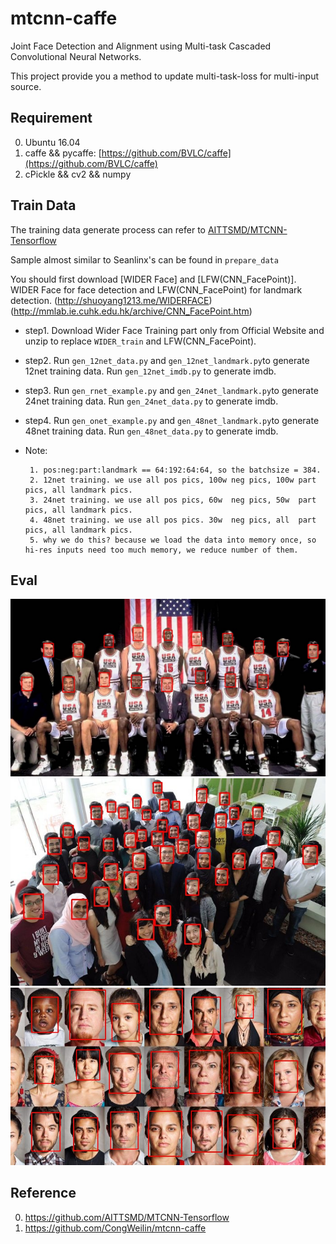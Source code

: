 # mtcnn-caffe
Joint Face Detection and Alignment using Multi-task Cascaded Convolutional Neural Networks.

This project provide you a method to update multi-task-loss for multi-input source.


## Requirement
0. Ubuntu 16.04
1. caffe && pycaffe: [https://github.com/BVLC/caffe](https://github.com/BVLC/caffe)
2. cPickle && cv2 && numpy 

## Train Data
The training data generate process can refer to [AITTSMD/MTCNN-Tensorflow](https://github.com/AITTSMD/MTCNN-Tensorflow)

Sample almost similar to Seanlinx's can be found in `prepare_data`

You should first download [WIDER Face] and [LFW(CNN_FacePoint)]. WIDER Face for face detection and LFW(CNN_FacePoint) for landmark detection.
(http://shuoyang1213.me/WIDERFACE) (http://mmlab.ie.cuhk.edu.hk/archive/CNN_FacePoint.htm)

- step1. Download Wider Face Training part only from Official Website and unzip to replace `WIDER_train` and LFW(CNN_FacePoint).

- step2. Run `gen_12net_data.py`   and `gen_12net_landmark.py`to generate 12net training data. Run `gen_12net_imdb.py` to generate imdb.

- step3. Run `gen_rnet_example.py` and `gen_24net_landmark.py`to generate 24net training data. Run `gen_24net_data.py` to generate imdb.

- step4. Run `gen_onet_example.py` and `gen_48net_landmark.py`to generate 48net training data. Run `gen_48net_data.py` to generate imdb. 

- Note:<br>
       
       1. pos:neg:part:landmark == 64:192:64:64, so the batchsize = 384.
       2. 12net training. we use all pos pics, 100w neg pics, 100w part pics, all landmark pics.
       3. 24net training. we use all pos pics, 60w  neg pics, 50w  part pics, all landmark pics.
       4. 48net training. we use all pos pics. 30w  neg pics, all  part pics, all landmark pics.
       5. why we do this? because we load the data into memory once, so hi-res inputs need too much memory, we reduce number of them.


## Eval
![dream1992](https://github.com/lippman1125/github_images/blob/master/mtcnn_images/dream1992_detection.jpg)<br>
![office](https://github.com/lippman1125/github_images/blob/master/mtcnn_images/office_detection.jpg)<br>
![picture](https://github.com/lippman1125/github_images/blob/master/mtcnn_images/picture_detection.jpg)

## Reference
0. https://github.com/AITTSMD/MTCNN-Tensorflow
1. https://github.com/CongWeilin/mtcnn-caffe
